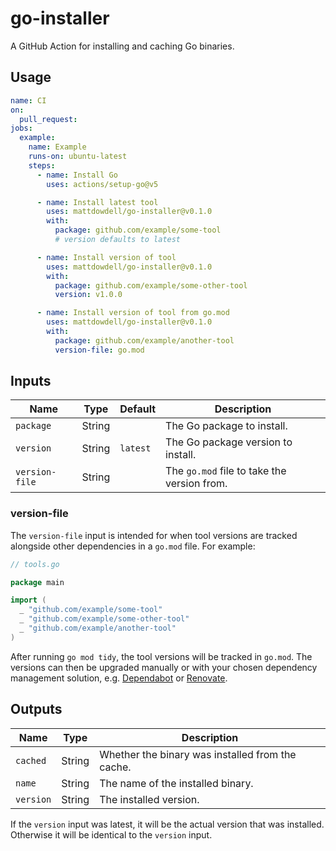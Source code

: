 # go-installer

A GitHub Action for installing and caching Go binaries.

## Usage

```yaml
name: CI
on:
  pull_request:
jobs:
  example:
    name: Example
    runs-on: ubuntu-latest
    steps:
      - name: Install Go
        uses: actions/setup-go@v5

      - name: Install latest tool
        uses: mattdowdell/go-installer@v0.1.0
        with:
          package: github.com/example/some-tool
          # version defaults to latest

      - name: Install version of tool
        uses: mattdowdell/go-installer@v0.1.0
        with:
          package: github.com/example/some-other-tool
          version: v1.0.0

      - name: Install version of tool from go.mod
        uses: mattdowdell/go-installer@v0.1.0
        with:
          package: github.com/example/another-tool
          version-file: go.mod
```

## Inputs

| Name           | Type   | Default  | Description                                 |
| -------------- | ------ | -------- | ------------------------------------------- |
| `package`      | String |          | The Go package to install.                  |
| `version`      | String | `latest` | The Go package version to install.          |
| `version-file` | String |          | The `go.mod` file to take the version from. |

### version-file

The `version-file` input is intended for when tool versions are tracked
alongside other dependencies in a `go.mod` file. For example:

```go
// tools.go

package main

import (
  _ "github.com/example/some-tool"
  _ "github.com/example/some-other-tool"
  _ "github.com/example/another-tool"
)
```

After running `go mod tidy`, the tool versions will be tracked in `go.mod`. The
versions can then be upgraded manually or with your chosen dependency management
solution, e.g. [Dependabot] or [Renovate].

[Dependabot]: #todo
[Renovate]: #todo

## Outputs

| Name      | Type   | Description                                      |
| --------- | ------ | ------------------------------------------------ |
| `cached`  | String | Whether the binary was installed from the cache. |
| `name`    | String | The name of the installed binary.                |
| `version` | String | The installed version.                           |

If the `version` input was latest, it will be the actual version that was
installed. Otherwise it will be identical to the `version` input.
